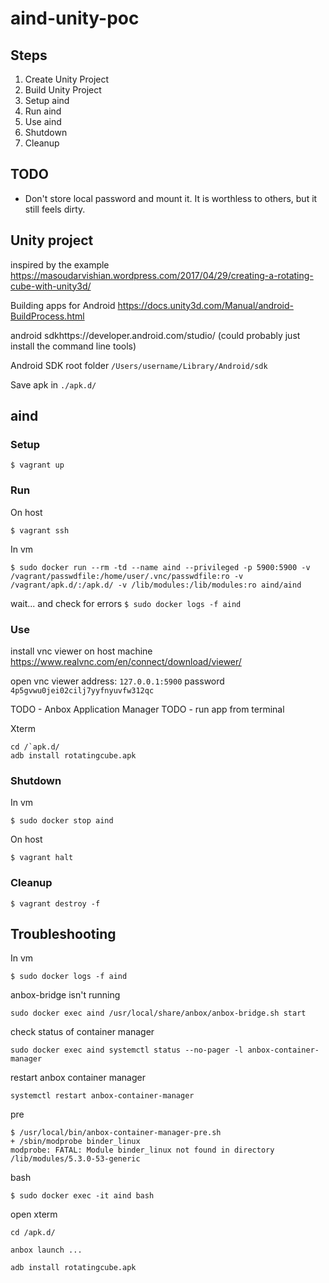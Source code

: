 # aind-unity-poc

## Steps
1. Create Unity Project
2. Build Unity Project
3. Setup aind
4. Run aind
5. Use aind
6. Shutdown
7. Cleanup

## TODO
- Don't store local password and mount it. It is worthless to others, but it still feels dirty.

## Unity project

inspired by the example
https://masoudarvishian.wordpress.com/2017/04/29/creating-a-rotating-cube-with-unity3d/

Building apps for Android
https://docs.unity3d.com/Manual/android-BuildProcess.html

android sdkhttps://developer.android.com/studio/ (could probably just install the command line tools)

Android SDK root folder `/Users/username/Library/Android/sdk`

Save apk in `./apk.d/`

## aind

### Setup
```
$ vagrant up
```

### Run

On host
```
$ vagrant ssh
```

In vm
```
$ sudo docker run --rm -td --name aind --privileged -p 5900:5900 -v /vagrant/passwdfile:/home/user/.vnc/passwdfile:ro -v /vagrant/apk.d/:/apk.d/ -v /lib/modules:/lib/modules:ro aind/aind
```

wait... and check for errors `$ sudo docker logs -f aind`

### Use

install vnc viewer on host machine
https://www.realvnc.com/en/connect/download/viewer/

open vnc viewer
address: `127.0.0.1:5900`
password `4p5gvwu0jei02cilj7yyfnyuvfw312qc`

TODO - Anbox Application Manager
TODO - run app from terminal

Xterm
```
cd /`apk.d/
adb install rotatingcube.apk
```

### Shutdown

In vm
```
$ sudo docker stop aind
```

On host
```
$ vagrant halt
```

### Cleanup

```
$ vagrant destroy -f
```

## Troubleshooting

In vm
```
$ sudo docker logs -f aind
```

anbox-bridge isn't running
```
sudo docker exec aind /usr/local/share/anbox/anbox-bridge.sh start
```

check status of container manager
```
sudo docker exec aind systemctl status --no-pager -l anbox-container-manager
```

restart anbox container manager
```
systemctl restart anbox-container-manager
```

pre
```
$ /usr/local/bin/anbox-container-manager-pre.sh
+ /sbin/modprobe binder_linux
modprobe: FATAL: Module binder_linux not found in directory /lib/modules/5.3.0-53-generic
```

bash
```
$ sudo docker exec -it aind bash
```

open xterm

```
cd /apk.d/

```

```
anbox launch ...
```

```
adb install rotatingcube.apk
```

